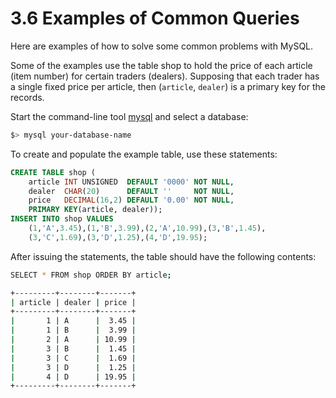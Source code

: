 # 3.6 Examples of Common Queries

Here are examples of how to solve some common problems with MySQL. 

Some of the examples use the table shop to hold the price of each article (item number) for certain traders (dealers). Supposing that each trader has a single fixed price per article, then (`article`, `dealer`) is a primary key for the records. 

Start the command-line tool [mysql](mysql.html) and select a database: 

```bash
$> mysql your-database-name
```

To create and populate the example table, use these statements: 

```sql
CREATE TABLE shop (
    article INT UNSIGNED  DEFAULT '0000' NOT NULL,
    dealer  CHAR(20)      DEFAULT ''     NOT NULL,
    price   DECIMAL(16,2) DEFAULT '0.00' NOT NULL,
    PRIMARY KEY(article, dealer));
INSERT INTO shop VALUES
    (1,'A',3.45),(1,'B',3.99),(2,'A',10.99),(3,'B',1.45),
    (3,'C',1.69),(3,'D',1.25),(4,'D',19.95);
```

After issuing the statements, the table should have the following contents: 

```bash
SELECT * FROM shop ORDER BY article;

+---------+--------+-------+
| article | dealer | price |
+---------+--------+-------+
|       1 | A      |  3.45 |
|       1 | B      |  3.99 |
|       2 | A      | 10.99 |
|       3 | B      |  1.45 |
|       3 | C      |  1.69 |
|       3 | D      |  1.25 |
|       4 | D      | 19.95 |
+---------+--------+-------+
```

